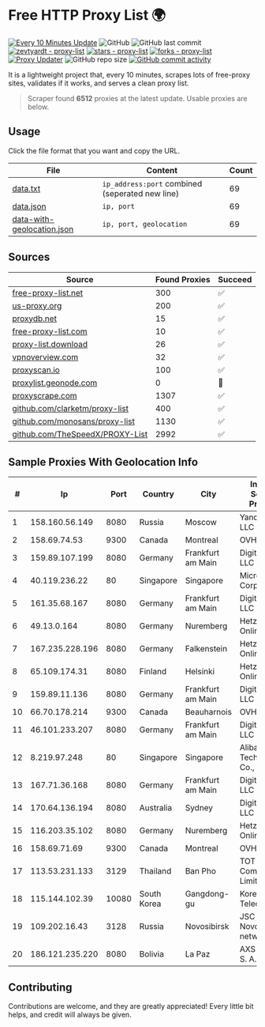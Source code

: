 
# Free HTTP Proxy List 🌍

[![Every 10 Minutes Update](https://github.com/mertguvencli/http-proxy-list/actions/workflows/main.yml/badge.svg?branch=main)](https://github.com/mertguvencli/http-proxy-list/actions/workflows/main.yml)
![GitHub](https://img.shields.io/github/license/mertguvencli/http-proxy-list)
![GitHub last commit](https://img.shields.io/github/last-commit/mertguvencli/http-proxy-list)
[![zevtyardt - proxy-list](https://img.shields.io/static/v1?label=zevtyardt&message=proxy-list&color=blue&logo=github)](https://github.com/zevtyardt/proxy-list "Go to GitHub repo")
[![stars - proxy-list](https://img.shields.io/github/stars/zevtyardt/proxy-list?style=social)](https://github.com/zevtyardt/proxy-list)
[![forks - proxy-list](https://img.shields.io/github/forks/zevtyardt/proxy-list?style=social)](https://github.com/zevtyardt/proxy-list)
[![Proxy Updater](https://github.com/zevtyardt/proxy-list/workflows/Proxy%20Updater/badge.svg)](https://github.com/zevtyardt/proxy-list/actions?query=workflow:"Proxy+Updater")
![GitHub repo size](https://img.shields.io/github/repo-size/zevtyardt/proxy-list)
[![GitHub commit activity](https://img.shields.io/github/commit-activity/m/zevtyardt/proxy-list?logo=commits)](https://github.com/zevtyardt/proxy-list/commits/main)

It is a lightweight project that, every 10 minutes, scrapes lots of free-proxy sites, validates if it works, and serves a clean proxy list.

> Scraper found **6512** proxies at the latest update. Usable proxies are below.

## Usage

Click the file format that you want and copy the URL.

|File|Content|Count|
|----|-------|-----|
|[data.txt](https://raw.githubusercontent.com/mertguvencli/http-proxy-list/main/proxy-list/data.txt)|`ip_address:port` combined (seperated new line)|69|
|[data.json](https://raw.githubusercontent.com/mertguvencli/http-proxy-list/main/proxy-list/data.json)|`ip, port`|69|
|[data-with-geolocation.json](https://raw.githubusercontent.com/mertguvencli/http-proxy-list/main/proxy-list/data-with-geolocation.json)|`ip, port, geolocation`|69|

## Sources

|Source|Found Proxies|Succeed|
|------|-------------|-------|
|[free-proxy-list.net](https://free-proxy-list.net)|300|✅|
|[us-proxy.org](https://www.us-proxy.org)|200|✅|
|[proxydb.net](http://proxydb.net)|15|✅|
|[free-proxy-list.com](https://free-proxy-list.com/?page=&port=&type%5B%5D=http&type%5B%5D=https&up_time=0&search=Search)|10|✅|
|[proxy-list.download](https://www.proxy-list.download/HTTP)|26|✅|
|[vpnoverview.com](https://vpnoverview.com/privacy/anonymous-browsing/free-proxy-servers)|32|✅|
|[proxyscan.io](https://www.proxyscan.io)|100|✅|
|[proxylist.geonode.com](https://proxylist.geonode.com/api/proxy-list?limit=300&page=1&sort_by=lastChecked&sort_type=desc&protocols=http,https)|0|🚫|
|[proxyscrape.com](https://api.proxyscrape.com/v2/?request=displayproxies&protocol=http&timeout=10000&country=all&ssl=all&anonymity=all)|1307|✅|
|[github.com/clarketm/proxy-list](https://raw.githubusercontent.com/clarketm/proxy-list/master/proxy-list-raw.txt)|400|✅|
|[github.com/monosans/proxy-list](https://raw.githubusercontent.com/monosans/proxy-list/main/proxies/http.txt)|1130|✅|
|[github.com/TheSpeedX/PROXY-List](https://raw.githubusercontent.com/TheSpeedX/PROXY-List/master/http.txt)|2992|✅|


## Sample Proxies With Geolocation Info

|#|Ip|Port|Country|City|Internet Service Provider|
|-|--|----|-------|----|-------------------------|
|1|158.160.56.149|8080|Russia|Moscow|Yandex.Cloud LLC|
|2|158.69.74.53|9300|Canada|Montreal|OVH SAS|
|3|159.89.107.199|8080|Germany|Frankfurt am Main|DigitalOcean, LLC|
|4|40.119.236.22|80|Singapore|Singapore|Microsoft Corporation|
|5|161.35.68.167|8080|Germany|Frankfurt am Main|DigitalOcean, LLC|
|6|49.13.0.164|8080|Germany|Nuremberg|Hetzner Online GmbH|
|7|167.235.228.196|8080|Germany|Falkenstein|Hetzner Online GmbH|
|8|65.109.174.31|8080|Finland|Helsinki|Hetzner Online GmbH|
|9|159.89.11.136|8080|Germany|Frankfurt am Main|DigitalOcean, LLC|
|10|66.70.178.214|9300|Canada|Beauharnois|OVH SAS|
|11|46.101.233.207|8080|Germany|Frankfurt am Main|DigitalOcean, LLC|
|12|8.219.97.248|80|Singapore|Singapore|Alibaba (US) Technology Co., Ltd.|
|13|167.71.36.168|8080|Germany|Frankfurt am Main|DigitalOcean, LLC|
|14|170.64.136.194|8080|Australia|Sydney|DigitalOcean, LLC|
|15|116.203.35.102|8080|Germany|Nuremberg|Hetzner Online GmbH|
|16|158.69.71.69|9300|Canada|Montreal|OVH SAS|
|17|113.53.231.133|3129|Thailand|Ban Pho|TOT Public Company Limited|
|18|115.144.102.39|10080|South Korea|Gangdong-gu|Korea Telecom|
|19|109.202.16.43|3128|Russia|Novosibirsk|JSC Avantel. Novosibirsk network|
|20|186.121.235.220|8080|Bolivia|La Paz|AXS Bolivia S. A.|



## Contributing

Contributions are welcome, and they are greatly appreciated! Every
little bit helps, and credit will always be given.

